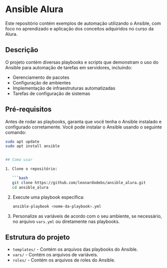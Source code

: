 


# Ansible Alura

Este repositório contém exemplos de automação utilizando o Ansible, com foco no aprendizado e aplicação dos conceitos adquiridos no curso da Alura.

## Descrição

O projeto contém diversas playbooks e scripts que demonstram o uso do Ansible para automação de tarefas em servidores, incluindo:

- Gerenciamento de pacotes
- Configuração de ambientes
- Implementação de infraestruturas automatizadas
- Tarefas de configuração de sistemas

## Pré-requisitos

Antes de rodar as playbooks, garanta que você tenha o Ansible instalado e configurado corretamente. Você pode instalar o Ansible usando o seguinte comando:

```bash
sudo apt update
sudo apt install ansible


## Como usar

1. Clone o repositório:

   ```bash
   git clone https://github.com/leonardodebs/ansible_alura.git
   cd ansible_alura
   ```

2. Execute uma playbook específica:

   ```bash
   ansible-playbook <nome-da-playbook>.yml
   ```

3. Personalize as variáveis de acordo com o seu ambiente, se necessário, no arquivo `vars.yml` ou diretamente nas playbooks.

## Estrutura do projeto

* `templates/` - Contém os arquivos das playbooks do Ansible.
* `vars/` - Contém os arquivos de variáveis.
* `roles/` - Contém os arquivos de roles do Ansible.

